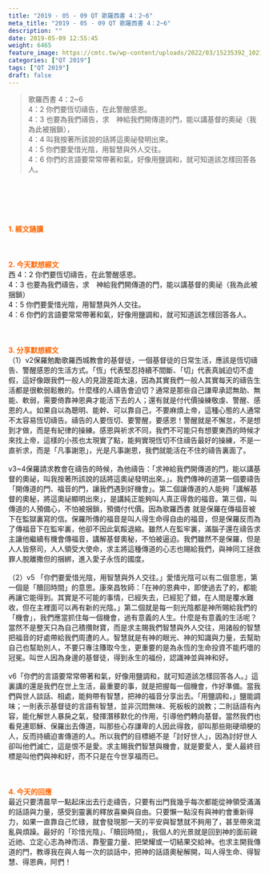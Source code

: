 ```yaml
---
title: "2019 - 05 - 09 QT 歌羅西書 4：2~6"
meta_title: "2019 - 05 - 09 QT 歌羅西書 4：2~6"
description: ""
date: 2019-05-09 12:55:45
weight: 6465
feature_image: https://cmtc.tw/wp-content/uploads/2022/03/15235392_10211799862337740_180693556567566654_o-1.webp
categories: ["QT 2019"]
tags: ["QT 2019"]
draft: false
---
```


<blockquote>歌羅西書 4：2~6<br />
4：2 你們要恆切禱告，在此警醒感恩。<br />
4：3 也要為我們禱告，求　神給我們開傳道的門，能以講基督的奧祕（我為此被捆鎖），<br />
4：4 叫我按著所該說的話將這奧祕發明出來。<br />
4：5 你們要愛惜光陰，用智慧與外人交往。<br />
4：6 你們的言語要常常帶著和氣，好像用鹽調和，就可知道該怎樣回答各人。</blockquote><br />
&nbsp;<br />
<br />
&nbsp;<br />
<br />
<span style="color: #ff6600;"><strong>1. </strong><strong>經文誦讀</strong></span><br />
<br />
<span style="color: #ff6600;"><strong> </strong></span><br />
<br />
<span style="color: #ff6600;"><strong>2. 今天默想</strong><strong>經文<br />
</strong></span>西 4：2 你們要恆切禱告，在此警醒感恩。<br />
4：3 也要為我們禱告，求　神給我們開傳道的門，能以講基督的奧祕（我為此被捆鎖）<br />
4：5 你們要愛惜光陰，用智慧與外人交往。<br />
4：6 你們的言語要常常帶著和氣，好像用鹽調和，就可知道該怎樣回答各人。<br />
<br />
&nbsp;<br />
<br />
<span style="color: #ff6600;"><strong>3. 分享默想經文<br />
</strong></span>（1）v2保羅勉勵歌羅西城教會的基督徒，一個基督徒的日常生活，應該是恆切禱告、警醒感恩的生活方式。「恆」代表堅忍持續不間斷、「切」代表真誠迫切不虛假，這好像跟我們一般人的見證差距太遠，因為其實我們一般人其實每天的禱告生活都是很軟弱鬆散的。什麼樣的人禱告會迫切？通常是那些自己謙卑承認無助、無能、軟弱，需要倚靠神恩典才能活下去的人；還有就是付代價操練敬虔、警醒、感恩的人。如果自以為聰明、能幹、可以靠自己，不要麻煩上帝，這種心態的人通常不太容易恆切禱告。禱告的人要恆切、要警醒，要感恩！警醒就是不懈怠，不是想到才做，而是有紀律的操練。感恩與祈求不同，我們不可能只有想要東西的時候才來找上帝，這樣的小孩也太現實了點，能夠實現恆切不住禱告最好的操練，不是一直祈求，而是「凡事謝恩」，光是凡事謝恩，我們就能活在不住的禱告裏面了。<br />
<br />
v3~4保羅請求教會在禱告的時候，為他禱告：「求神給我們開傳道的門，能以講基督的奧祕，叫我按著所該說的話將這奧祕發明出來。」。我們傳神的道第一個要禱告「開傳道的門、福音的門，讓我們遇到好機會」。第二個讓傳道的人能夠「講解基督的奧秘，將這奧祕顯明出來」，是講純正能夠叫人真正得救的福音。第三個，叫傳道的人預備心，不怕被捆鎖，預備付代價。因為歌羅西書 就是保羅在傳福音被下在監獄裏寫的信。保羅所傳的福音是叫人得生命得自由的福音，但是保羅反而為了傳福音下在監牢裏，他卻不因此氣餒退縮。雖然人在監牢裏，滿腦子還在禱告求主讓他繼續有機會傳福音，講解基督奧秘，不怕被逼迫。我們雖然不是保羅，但是人人皆祭司，人人領受大使命，求主將這種傳道的心志也賜給我們，與神同工拯救罪人脫離撒但的捆綁，進入愛子永恆的國度。<br />
<br />
（2）v5 「你們要愛惜光陰，用智慧與外人交往。」愛惜光陰可以有二個意思，第一個是「贖回時間」的意思。康來昌牧師：「在神的恩典中，即使過去了的，都能再讓它能得到。其實是不可能的事情，已經失去，已經犯了錯，在人間是覆水難收，但在主裡面可以再有新的光陰。」第二個就是每一刻光陰都是神所賜給我們的「機會」，我們應當抓住每一個機會，過有意義的人生。什麼是有意義的生活呢？當然不是整天只為自己積攢財寶，而是求主賜我們智慧與外人交往，用諸般的智慧把福音的好處帶給我們周遭的人。智慧就是有神的眼光、神的知識與力量，去幫助自己也幫助別人，不要只專注賺取今生，更重要的是為永恆的生命投資不能朽壞的冠冕。叫世人因為身邊的基督徒，得到永生的福份，認識神並與神和好。<br />
<br />
v6「你們的言語要常常帶著和氣，好像用鹽調和，就可知道該怎樣回答各人。」這裏講的還是我們在世上生活，最重要的事，就是把握每一個機會，作好準備。當我們與世人談話、相處，能夠帶有智慧，把神的福音分享出去。「用鹽調和，」鹽能調味；一則表示基督徒的言語有智慧，並非沉悶無味、死板板的說教；二則話語有內容，能化解世人暴戾之氣，發揮潛移默化的作用，引導他們轉向基督。當然我們也看見連耶穌、保羅出去傳道，叫那些心存謙卑的人因此得救，卻叫那些剛硬頑梗的人，反而持續迫害傳道的人。所以我們的目標絕不是「討好世人」，因為討好世人卻叫他們滅亡，這是恨不是愛。求主賜我們智慧與機會，就是要愛人，愛人最終目標是叫他們與神和好，而不只是在今世享福而已。<br />
<br />
&nbsp;<br />
<br />
<span style="color: #ff6600;"><strong>4. 今天的回應<br />
</strong></span>最近只要清晨早一點起床出去行走禱告，只要有出門我幾乎每次都能從神領受滿滿的話語與力量，感受到靈裏的釋放喜樂與自由。只要懶一點沒有與神約會重新得力，如果一直靠自己忙碌，就會發現那一天的平安與智慧就不夠用了，甚至帶來混亂與煩躁。最好的「珍惜光陰」、「贖回時間」，我個人的光景就是回到神的面前親近祂、立定心志為神而活、靠聖靈力量、把榮耀或一切結果交給神。也求主開我傳道的門，教導我在與人每一次的談話中，把神的話語奧秘解開，叫人得生命、得智慧、得恩典，阿們！
        